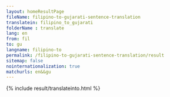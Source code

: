 ```yaml
---
layout: homeResultPage
fileName: filipino-to-gujarati-sentence-translation
translatein: filipino_to_gujarati
folderName : translate
lang: en
from: fil
to: gu
langname: filipino-to
permalink: /filipino-to-gujarati-sentence-translation/result
sitemap: false
nointernationalization: true
matchurls: en&&gu
---
```

{% include result/translateinto.html %}

<script src="/js/result/translation.js" data-foldername="{{page.folderName}}" data-lang="{{page.lang}}"></script>
